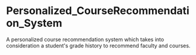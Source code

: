 # Personalized_CourseRecommendation_System
A personalized course recommendation system which takes into consideration a student's grade history to recommend faculty and courses.
